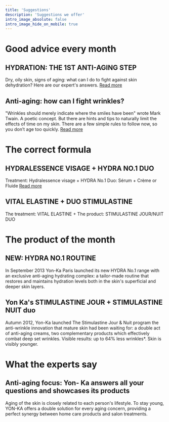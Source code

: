 ```yaml
---
title: 'Suggestions'
description: 'Suggestions we offer'
intro_image_absolute: false
intro_image_hide_on_mobile: true
---
```




# Good advice every month
## HYDRATION: THE 1ST ANTI-AGING STEP
 Dry, oily skin, signs of aging: what can I do to fight against skin dehydration? Here are our expert's answers.
[Read more](https://shop.yonkausa.com/anti-aging-hydrating.html)

## Anti-aging: how can I fight wrinkles?
 "Wrinkles should merely indicate where the smiles have been" wrote Mark Twain.
A poetic concept. But there are hints and tips to naturally limit the effects of time on my skin. There are a few simple rules to follow now, so you don’t age too quickly.
[Read more](https://shop.yonkausa.com/anti-aging-anti-wrinkles.html)

# The correct formula
## HYDRALESSENCE VISAGE + HYDRA NO.1 DUO
Treatment: Hydralessence visage + HYDRA No.1 Duo: Sérum + Crème or Fluide
[Read more](https://shop.yonkausa.com/beauty-tips/the-correct-formula/hydralessence-visage-hydra-no-0)

## VITAL ELASTINE + DUO STIMULASTINE
 The treatment: VITAL ELASTINE + The product: STIMULASTINE JOUR/NUIT DUO


# The product of the month
## NEW: HYDRA NO.1 ROUTINE
In September 2013 Yon-Ka Paris launched its new HYDRA No.1 range with an exclusive anti-aging hydrating complex: a tailor-made routine that restores and maintains hydration levels both in the skin's superficial and deeper skin layers.


## Yon Ka's STIMULASTINE JOUR + STIMULASTINE NUIT duo
Autumn 2012, Yon-Ka launched The Stimulastine Jour & Nuit program the anti-wrinkle innovation that mature skin had been waiting for: a double act of anti-aging creams, two complementary products which effectively combat deep set wrinkles.
Visible results: up to 64% less wrinkles*. Skin is visibly younger.


# What the experts say
## Anti-aging focus: Yon- Ka answers all your questions and showcases its products
 Aging of the skin is closely related to each person's lifestyle. To stay young, YON-KA offers a double solution for every aging concern, providing a perfect synergy between home care products and salon treatments.

